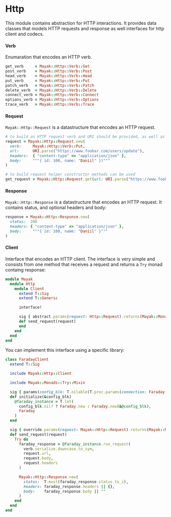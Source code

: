 # Http

This module contains abstraction for HTTP interactions. It provides data classes that models HTTP requests and response as well interfaces for http client and codecs.

#### Verb

Enumaration that encodes an HTTP verb.

```ruby
get_verb     = Mayak::Http::Verb::Get
post_verb    = Mayak::Http::Verb::Post
head_verb    = Mayak::Http::Verb::Head
put_verb     = Mayak::Http::Verb::Put
patch_verb   = Mayak::Http::Verb::Patch
delete_verb  = Mayak::Http::Verb::Delete
connect_verb = Mayak::Http::Verb::Connect
options_verb = Mayak::Http::Verb::Options
trace_verb   = Mayak::Http::Verb::Trace
```

#### Request

`Mayak::Http::Request` is a datastructure that encodes an HTTP request.
```ruby
# to build an HTTP request verb and URI should be provided, as well as optional headers hash and body
request = Mayak::Http::Request.new(
  verb:     Mayak::Http::Verb::Put,
  url:      URI.parse("https://www.foobar.com/users/update"),
  headers:  { "content-type" => "application/json" },
  body:     """{ id: 100, name: "Daniil" })"""
)

# to build request helper constructor methods can be used
get_request = Mayak::Http::Request.get(url: URI.parse("https://www.foobar.com"))
```

#### Response

`Mayak::Http::Response` is a datastructure that encodes an HTTP request. It contains status, and optional headers and body:

```ruby
response = Mayak::Http::Response.new(
  status:  200
  headers: { "content-type" => "application/json" },
  body:     """{ id: 100, name: "Daniil" }"""
)
```

#### Client

Interface that encodes an HTTP client. The interface is very simple and consists from one method that receives a request and returns a `Try` monad containg response:
```ruby
module Mayak
  module Http
    module Client
      extend T::Sig
      extend T::Generic

      interface!

      sig { abstract.params(request: Http::Request).returns(Mayak::Monads::Try[Mayak::Http::Response]) }
      def send_request(request)
      end
    end
  end
end
```

You can implement this interface using a specific library:

```ruby
class FaradayClient
  extend T::Sig

  include Mayak::Http::Client

  include Mayak::Monads::Try::Mixin

  sig { params(config_blk: T.nilable(T.proc.params(connection: Faraday::Connection).void)).void }
  def initialize(&config_blk)
    @faraday_instance = T.let(
      config_blk.nil? ? Faraday.new : Faraday.new(&@config_blk),
      Faraday
    )
  end

  sig { override.params(request: Mayak::Http::Request).returns(Mayak::Monads::Try[Mayak::Http::Response]) }
  def send_request(request)
    Try do
      faraday_response = @faraday_instance.run_request(
        verb.serialize.downcase.to_sym,
        request.url,
        request.body,
        request.headers
      )

      Mayak::Http::Response.new(
        status:  T.must(faraday_response.status.to_i),
        headers: faraday_response.headers || {},
        body:    faraday_response.body || ""
      )
    end
  end
end
```